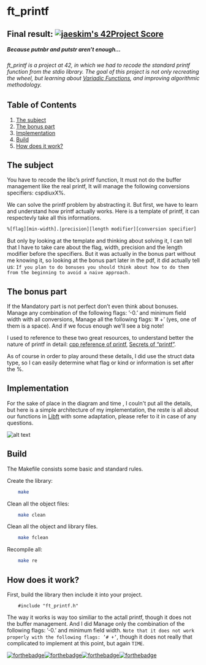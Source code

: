 # ft_printf
## Final result: [![jaeskim's 42Project Score](https://badge42.herokuapp.com/api/project/hsabir/ft_printf)](https://github.com/JaeSeoKim/badge42)
##### Because putnbr and putstr aren’t enough...

###### ft_printf is a project at 42, in which we had to recode the standard printf function from the stdio library. The goal of this project is not only recreating the wheel, but learning about [Variadic Functions](https://en.wikipedia.org/wiki/Variadic_function#In_C), and improving algorithmic methodology.

## Table of Contents
1. [The subject](#The-subject)
2. [The bonus part](#The-bonus-part)
3. [Implementation](#Implementation)
4. [Build](#Build)
5. [How does it work?](#How-does-it-work?)

## The subject
You have to recode the libc’s printf function, It must not do the buffer management like the real printf, It will manage the following conversions specifiers: cspdiuxX%.

We can solve the printf problem by abstracting it. But first, we have to learn and understand how printf actually works.
Here is a template of printf, it can respectevly take all this informations.
```sh
%[flag][min-width].[precision][length modifier][conversion specifier]
```

But only by looking at the template and thinking about solving it, I can tell that I have to take care about the flag, width, precision and the length modifier before the specifiers. But it was actually in the bonus part without me knowing it, so looking at the bonus part later in the pdf, it did actually tell us: `If you plan to do bonuses you should think about how to do them from the beginning to avoid a naive approach.`
## The bonus part
 If the Mandatory part is not perfect don’t even think about bonuses. Manage any combination of the following flags: ’-0.’ and minimum field width
with all conversions, Manage all the following flags: ’# +’ (yes, one of them is a space).
And if we focus enough we'll see a big note!


 I used to reference to these two great resources, to understand better the nature of printf in detail: [cpp reference of printf](https://www.cplusplus.com/reference/cstdio/printf/), [Secrets of “printf”](https://www.cypress.com/file/54441/download).
 
 As of course in order to play around these details, I did use the struct data type, so I can easily determine what flag or kind or information is set after the %.

## Implementation
For the sake of place in the diagram and time , I couln't put all the details, but here is a simple architecture of my implementation, the reste is all about our functions in [Libft](https://github.com/1mthe0wl/libft.git) with some adaptation, please refer to it in case of any questions.

![alt text](https://github.com/1mthe0wl/ft_printf/blob/main/ft_printf.png?raw=true)

## Build
The Makefile consists some basic and standard rules.

Create the library:
```sh
    make
```
Clean all the object files:
```sh
    make clean
```
Clean all the object and library files.
```sh
    make fclean
```
Recompile all:
```sh
    make re
```

## How does it work?
First, build the library then include it into your project.
```
    #include "ft_printf.h"
```
The way it works is way too similiar to the actall printf, though it does not the buffer management. And I did Manage only the combination of the following flags: ’-0.’ and minimum field width.
``` Note that it does not work properly with the following flags: ’# +’ ```, though it does not really that complicated to implement at this point, but again ``` TIME ```.
 
[![forthebadge](https://forthebadge.com/images/badges/made-with-crayons.svg)](https://forthebadge.com)[![forthebadge](https://forthebadge.com/images/badges/powered-by-coffee.svg)](https://forthebadge.com)[![forthebadge](https://forthebadge.com/images/badges/built-by-codebabes.svg)](https://forthebadge.com)[![forthebadge](https://forthebadge.com/images/badges/fuck-it-ship-it.svg)](https://forthebadge.com)
